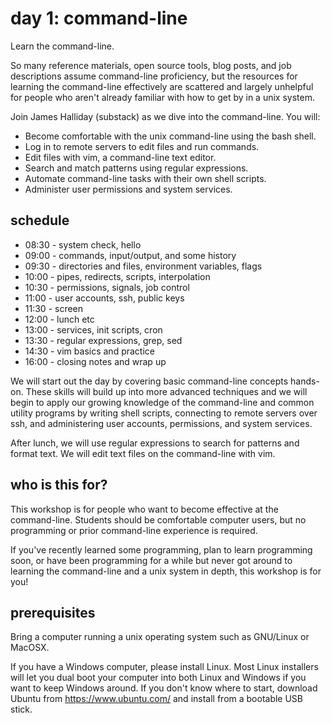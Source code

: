 # day 1: command-line

Learn the command-line.

So many reference materials, open source tools, blog posts, and job descriptions
assume command-line proficiency, but the resources for learning the command-line
effectively are scattered and largely unhelpful for people who aren't already
familiar with how to get by in a unix system.

Join James Halliday (substack) as we dive into the command-line. You will:

* Become comfortable with the unix command-line using the bash shell.
* Log in to remote servers to edit files and run commands.
* Edit files with vim, a command-line text editor.
* Search and match patterns using regular expressions.
* Automate command-line tasks with their own shell scripts.
* Administer user permissions and system services.

## schedule

* 08:30 - system check, hello
* 09:00 - commands, input/output, and some history
* 09:30 - directories and files, environment variables, flags
* 10:00 - pipes, redirects, scripts, interpolation
* 10:30 - permissions, signals, job control
* 11:00 - user accounts, ssh, public keys
* 11:30 - screen
* 12:00 - lunch etc
* 13:00 - services, init scripts, cron
* 13:30 - regular expressions, grep, sed
* 14:30 - vim basics and practice
* 16:00 - closing notes and wrap up

We will start out the day by covering basic command-line concepts hands-on.
These skills will build up into more advanced techniques and we will begin to
apply our growing knowledge of the command-line and common utility programs by
writing shell scripts, connecting to remote servers over ssh, and administering
user accounts, permissions, and system services.

After lunch, we will use regular expressions to search for patterns and format
text. We will edit text files on the command-line with vim.

## who is this for?

This workshop is for people who want to become effective at the command-line.
Students should be comfortable computer users, but no programming or prior
command-line experience is required.

If you've recently learned some programming, plan to learn programming soon, or
have been programming for a while but never got around to learning the
command-line and a unix system in depth, this workshop is for you!

## prerequisites

Bring a computer running a unix operating system such as GNU/Linux or MacOSX.

If you have a Windows computer, please install Linux. Most Linux installers will
let you dual boot your computer into both Linux and Windows if you want to keep
Windows around. If you don't know where to start, download Ubuntu from
https://www.ubuntu.com/ and install from a bootable USB stick.

